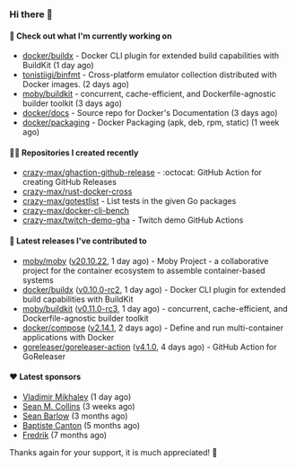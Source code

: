 ### Hi there 👋

#### 👷 Check out what I'm currently working on

- [docker/buildx](https://github.com/docker/buildx) - Docker CLI plugin for extended build capabilities with BuildKit (1 day ago)
- [tonistiigi/binfmt](https://github.com/tonistiigi/binfmt) - Cross-platform emulator collection distributed with Docker images. (2 days ago)
- [moby/buildkit](https://github.com/moby/buildkit) - concurrent, cache-efficient, and Dockerfile-agnostic builder toolkit (3 days ago)
- [docker/docs](https://github.com/docker/docs) - Source repo for Docker&#39;s Documentation (3 days ago)
- [docker/packaging](https://github.com/docker/packaging) - Docker Packaging (apk, deb, rpm, static) (1 week ago)

#### 👨‍💻 Repositories I created recently

- [crazy-max/ghaction-github-release](https://github.com/crazy-max/ghaction-github-release) - :octocat: GitHub Action for creating GitHub Releases
- [crazy-max/rust-docker-cross](https://github.com/crazy-max/rust-docker-cross)
- [crazy-max/gotestlist](https://github.com/crazy-max/gotestlist) - List tests in the given Go packages
- [crazy-max/docker-cli-bench](https://github.com/crazy-max/docker-cli-bench)
- [crazy-max/twitch-demo-gha](https://github.com/crazy-max/twitch-demo-gha) - Twitch demo GitHub Actions

#### 🚀 Latest releases I've contributed to

- [moby/moby](https://github.com/moby/moby) ([v20.10.22](https://github.com/moby/moby/releases/tag/v20.10.22), 1 day ago) - Moby Project - a collaborative project for the container ecosystem to assemble container-based systems
- [docker/buildx](https://github.com/docker/buildx) ([v0.10.0-rc2](https://github.com/docker/buildx/releases/tag/v0.10.0-rc2), 1 day ago) - Docker CLI plugin for extended build capabilities with BuildKit
- [moby/buildkit](https://github.com/moby/buildkit) ([v0.11.0-rc3](https://github.com/moby/buildkit/releases/tag/v0.11.0-rc3), 1 day ago) - concurrent, cache-efficient, and Dockerfile-agnostic builder toolkit
- [docker/compose](https://github.com/docker/compose) ([v2.14.1](https://github.com/docker/compose/releases/tag/v2.14.1), 2 days ago) - Define and run multi-container applications with Docker
- [goreleaser/goreleaser-action](https://github.com/goreleaser/goreleaser-action) ([v4.1.0](https://github.com/goreleaser/goreleaser-action/releases/tag/v4.1.0), 4 days ago) - GitHub Action for GoReleaser

#### ❤️ Latest sponsors
- [Vladimir Mikhalev](https://github.com/heyValdemar) (1 day ago)
- [Sean M. Collins](https://github.com/sc68cal) (3 weeks ago)
- [Sean Barlow](https://github.com/woolrab6) (3 months ago)
- [Baptiste Canton](https://github.com/batmac) (5 months ago)
- [Fredrik](https://github.com/fredrikscode) (7 months ago)

Thanks again for your support, it is much appreciated! 🙏
